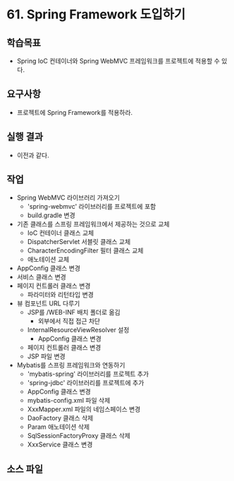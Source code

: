 # 61. Spring Framework 도입하기

## 학습목표

- Spring IoC 컨테이너와 Spring WebMVC 프레임워크를 프로젝트에 적용할 수 있다.

## 요구사항

- 프로젝트에 Spring Framework를 적용하라.

## 실행 결과

- 이전과 같다.

## 작업

- Spring WebMVC 라이브러리 가져오기
  - 'spring-webmvc' 라이브러리를 프로젝트에 포함
  - build.gradle 변경
- 기존 클래스를 스프링 프레임워크에서 제공하는 것으로 교체 
  - IoC 컨테이너 클래스 교체
  - DispatcherServlet 서블릿 클래스 교체
  - CharacterEncodingFilter 필터 클래스 교체
  - 애노테이션 교체
- AppConfig 클래스 변경
- 서비스 클래스 변경
- 페이지 컨트롤러 클래스 변경
  - 파라미터와 리턴타입 변경
- 뷰 컴포넌트 URL 다루기
  - JSP를 /WEB-INF 배치 폴더로 옮김
    - 외부에서 직접 접근 차단
  - InternalResourceViewResolver 설정
    - AppConfig 클래스 변경
  - 페이지 컨트롤러 클래스 변경
  - JSP 파일 변경
- Mybatis를 스프링 프레임워크와 연동하기
  - 'mybatis-spring' 라이브러리를 프로젝트 추가
  - 'spring-jdbc' 라이브러리를 프로젝트에 추가
  - AppConfig 클래스 변경
  - mybatis-config.xml 파일 삭제
  - XxxMapper.xml 파일의 네임스페이스 변경
  - DaoFactory 클래스 삭제
  - Param 애노테이션 삭제
  - SqlSessionFactoryProxy 클래스 삭제
  - XxxService 클래스 변경

## 소스 파일

